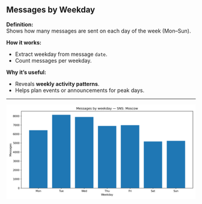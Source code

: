 ## Messages by Weekday

**Definition:**  
Shows how many messages are sent on each day of the week (Mon–Sun).

**How it works:**

- Extract weekday from message `date`.
- Count messages per weekday.

**Why it’s useful:**

- Reveals **weekly activity patterns**.
- Helps plan events or announcements for peak days.

---

![Visualisation example](messages_by_weekday.png)
